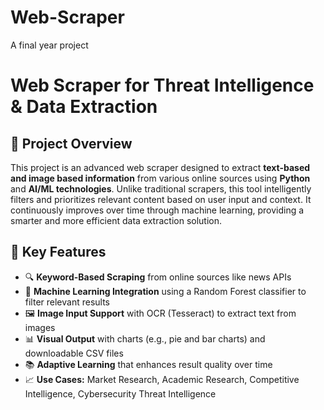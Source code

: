 # Web-Scraper
A final year project 
# Web Scraper for Threat Intelligence & Data Extraction

## 📌 Project Overview

This project is an advanced web scraper designed to extract **text-based and image based information** from various online sources using **Python** and **AI/ML technologies**. Unlike traditional scrapers, this tool intelligently filters and prioritizes relevant content based on user input and context. It continuously improves over time through machine learning, providing a smarter and more efficient data extraction solution.

## 🎯 Key Features

- 🔍 **Keyword-Based Scraping** from online sources like news APIs
- 🧠 **Machine Learning Integration** using a Random Forest classifier to filter relevant results
- 🖼️ **Image Input Support** with OCR (Tesseract) to extract text from images
- 📊 **Visual Output** with charts (e.g., pie and bar charts) and downloadable CSV files
- 📚 **Adaptive Learning** that enhances result quality over time
- 📈 **Use Cases:** Market Research, Academic Research, Competitive Intelligence, Cybersecurity Threat Intelligence
